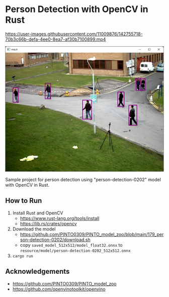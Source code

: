 # Person Detection with OpenCV in Rust


https://user-images.githubusercontent.com/11009876/142755718-70b3c66b-defa-4ee0-8ea7-af30b7100899.mp4


![00_doc/person-detection-0202.jpg](00_doc/person-detection-0202.jpg)

Sample project for person detection using "person-detection-0202" model with OpenCV in Rust.


## How to Run
1. Install Rust and OpenCV
    - https://www.rust-lang.org/tools/install
    - https://lib.rs/crates/opencv
2. Download the model
    - https://github.com/PINTO0309/PINTO_model_zoo/blob/main/179_person-detection-0202/download.sh
    - copy `saved_model_512x512/model_float32.onnx` to `resource/model/person-detection-0202_512x512.onnx`
3. `cargo run`


## Acknowledgements
- https://github.com/PINTO0309/PINTO_model_zoo
- https://github.com/openvinotoolkit/openvino

